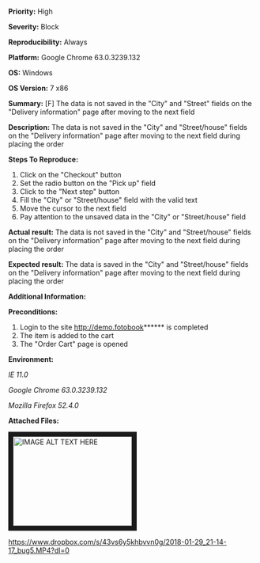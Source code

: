 **Priority:** High

**Severity:** Block

**Reproducibility:** Always

**Platform:** Google Chrome 63.0.3239.132

**OS:** Windows

**OS Version:** 7 x86

**Summary:** [F] The data is not saved in the "City" and "Street" fields on the "Delivery information" page after moving to the next field

**Description:** 	The data is not saved in the "City" and "Street/house" fields on the "Delivery information" page after moving to the next field during placing the order

**Steps To Reproduce:**

1. Click on the "Checkout" button
2. Set the radio button on the "Pick up" field
3. Click to the "Next step" button
4. Fill the "City" or "Street/house" field with the valid text
5. Move the cursor to the next field
6. Pay attention to the unsaved data in the "City" or "Street/house" field

**Actual result:** The data is not saved in the "City" and "Street/house" fields on the "Delivery information" page after moving to the next field during placing the order

**Expected result:** The data is saved in the "City" and "Street/house" fields on the "Delivery information" page after moving to the next field during placing the order

**Additional Information:**

**Preconditions:**

1. Login to the site http://demo.fotobook****** is completed
2. The item is added to the cart
3. The "Order Cart" page is opened

**Environment:**

*IE 11.0*

*Google Chrome 63.0.3239.132*

*Mozilla Firefox 52.4.0*

**Attached Files:**

<a href="https://youtu.be/eA2MTAd8qpE" target="_blank"><img src="http://img.youtube.com/vi/YOUTUBE_VIDEO_ID_HERE/0.jpg" 
alt="IMAGE ALT TEXT HERE" width="240" height="180" border="10" /></a>



https://www.dropbox.com/s/43vs6y5khbvvn0g/2018-01-29_21-14-17_bug5.MP4?dl=0
